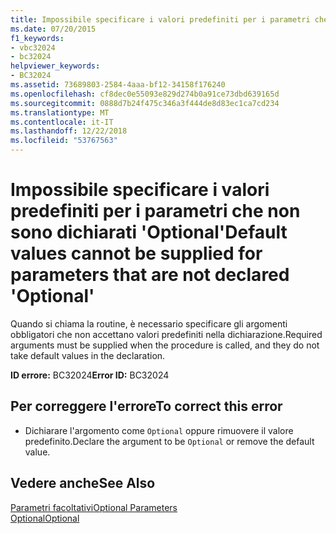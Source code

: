 ```yaml
---
title: Impossibile specificare i valori predefiniti per i parametri che non sono dichiarati 'Optional'
ms.date: 07/20/2015
f1_keywords:
- vbc32024
- bc32024
helpviewer_keywords:
- BC32024
ms.assetid: 73689803-2584-4aaa-bf12-34158f176240
ms.openlocfilehash: cf8dec0e55093e829d274b0a91ce73dbd639165d
ms.sourcegitcommit: 0888d7b24f475c346a3f444de8d83ec1ca7cd234
ms.translationtype: MT
ms.contentlocale: it-IT
ms.lasthandoff: 12/22/2018
ms.locfileid: "53767563"
---
```

# <a name="default-values-cannot-be-supplied-for-parameters-that-are-not-declared-optional"></a><span data-ttu-id="5d328-102">Impossibile specificare i valori predefiniti per i parametri che non sono dichiarati 'Optional'</span><span class="sxs-lookup"><span data-stu-id="5d328-102">Default values cannot be supplied for parameters that are not declared 'Optional'</span></span>
<span data-ttu-id="5d328-103">Quando si chiama la routine, è necessario specificare gli argomenti obbligatori che non accettano valori predefiniti nella dichiarazione.</span><span class="sxs-lookup"><span data-stu-id="5d328-103">Required arguments must be supplied when the procedure is called, and they do not take default values in the declaration.</span></span>  
  
 <span data-ttu-id="5d328-104">**ID errore:** BC32024</span><span class="sxs-lookup"><span data-stu-id="5d328-104">**Error ID:** BC32024</span></span>  
  
## <a name="to-correct-this-error"></a><span data-ttu-id="5d328-105">Per correggere l'errore</span><span class="sxs-lookup"><span data-stu-id="5d328-105">To correct this error</span></span>  
  
-   <span data-ttu-id="5d328-106">Dichiarare l'argomento come `Optional` oppure rimuovere il valore predefinito.</span><span class="sxs-lookup"><span data-stu-id="5d328-106">Declare the argument to be `Optional` or remove the default value.</span></span>  
  
## <a name="see-also"></a><span data-ttu-id="5d328-107">Vedere anche</span><span class="sxs-lookup"><span data-stu-id="5d328-107">See Also</span></span>  
 [<span data-ttu-id="5d328-108">Parametri facoltativi</span><span class="sxs-lookup"><span data-stu-id="5d328-108">Optional Parameters</span></span>](../../visual-basic/programming-guide/language-features/procedures/optional-parameters.md)  
 [<span data-ttu-id="5d328-109">Optional</span><span class="sxs-lookup"><span data-stu-id="5d328-109">Optional</span></span>](../../visual-basic/language-reference/modifiers/optional.md)
